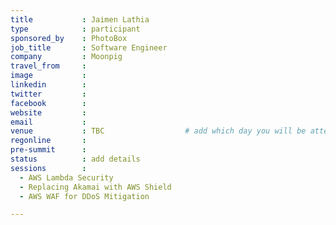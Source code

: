 ```yaml
---
title           : Jaimen Lathia
type            : participant
sponsored_by    : PhotoBox
job_title       : Software Engineer
company         : Moonpig
travel_from     :
image           :
linkedin        :
twitter         :
facebook        :
website         :
email           :
venue           : TBC                  # add which day you will be attending: Mon, Tue, Wed, Thu, Fri
regonline       :
pre-summit      :
status          : add details
sessions        : 
  - AWS Lambda Security
  - Replacing Akamai with AWS Shield
  - AWS WAF for DDoS Mitigation

---
```


<!-- put more details about participant here -->
